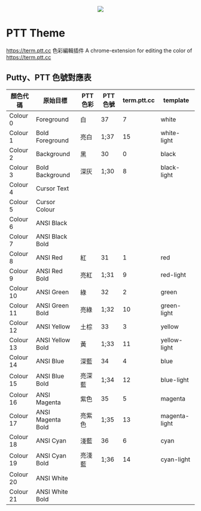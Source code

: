<p align="center">
    <img src="https://github.com/Petingo/ptt-theme/raw/master/example.png">
    <h1> PTT Theme </h1>
</p>


https://term.ptt.cc 色彩編輯插件
A chrome-extension for editing the color of https://term.ptt.cc

## Putty、PTT 色號對應表
| 顏色代碼  | 原始目標          | PTT 色彩 | PTT 色號 | term.ptt.cc | template      |
| --------- | ----------------- | -------- | -------- | ----------- | ------------- |
| Colour 0  | Foreground        | 白       | 37       | 7           | white         |
| Colour 1  | Bold Foreground   | 亮白     | 1;37     | 15          | white-light   |
| Colour 2  | Background        | 黑       | 30       | 0           | black         |
| Colour 3  | Bold Background   | 深灰     | 1;30     | 8           | black-light   |
| Colour 4  | Cursor Text       |          |          |             |               |
| Colour 5  | Cursor Colour     |          |          |             |               |
| Colour 6  | ANSI Black        |          |          |             |               |
| Colour 7  | ANSI Black Bold   |          |          |             |               |
| Colour 8  | ANSI Red          | 紅       | 31       | 1           | red           |
| Colour 9  | ANSI Red Bold     | 亮紅     | 1;31     | 9           | red-light     |
| Colour 10 | ANSI Green        | 綠       | 32       | 2           | green         |
| Colour 11 | ANSI Green Bold   | 亮綠     | 1;32     | 10          | green-light   |
| Colour 12 | ANSI Yellow       | 土棕     | 33       | 3           | yellow        |
| Colour 13 | ANSI Yellow Bold  | 黃       | 1;33     | 11          | yellow-light  |
| Colour 14 | ANSI Blue         | 深藍     | 34       | 4           | blue          |
| Colour 15 | ANSI Blue Bold    | 亮深藍   | 1;34     | 12          | blue-light    |
| Colour 16 | ANSI Magenta      | 紫色     | 35       | 5           | magenta       |
| Colour 17 | ANSI Magenta Bold | 亮紫色   | 1;35     | 13          | magenta-light |
| Colour 18 | ANSI Cyan         | 淺藍     | 36       | 6           | cyan          |
| Colour 19 | ANSI Cyan Bold    | 亮淺藍   | 1;36     | 14          | cyan-light    |
| Colour 20 | ANSI White        |          |          |             |               |
| Colour 21 | ANSI White Bold   |          |          |             |               |

